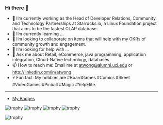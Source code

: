 ### Hi there 👋

- 🔭 I’m currently working as the Head of Developer Relations, Community, and Technology Partnerships at Starrocks.io, a Linux Foundation project that aims to be the fastest OLAP database.
- 🌱 I’m currently learning ...
- 👯 I’m looking to collaborate on items that will help with my OKRs of community growth and engagement.
- 🤔 I’m looking for help with ...
- 💬 Ask me about Retail, eCommerce, java programming, application integration, Cloud-Native technology, databases
- 📫 How to reach me: Email me at atwong@alumni.uci.edu or http://linkedin.com/in/atwong
- ⚡ Fun fact: My hobbies are #BoardGames #Comics #Skeet #VideoGames #Pinball #Magic #YelpElite.
  
---

- [My Badges](https://www.credly.com/users/albert-wong.ddd4df5a)

<p align=""> 
  <img src="https://images.credly.com/size/110x110/images/6096167c-91fd-4e74-bc85-d2100672fef7/image.png" alt="trophy" />
  <img src="https://images.credly.com/size/110x110/images/6ba6b707-b2cc-4cd7-915e-0fed722885c3/image.png" alt="trophy" />
  <img src="https://images.credly.com/size/110x110/images/34bc0014-2add-4516-98ba-984596c5538b/image.png" alt="trophy" />
  <img src="https://images.credly.com/size/110x110/images/28452e24-9165-415a-9a06-80dbb835f08d/image.png" alt="trophy" />
</p>

<p align=""> 
  <img src="https://github-profile-trophy.vercel.app/?username=daniel-hutao&row=1" alt="trophy" />
</p>
